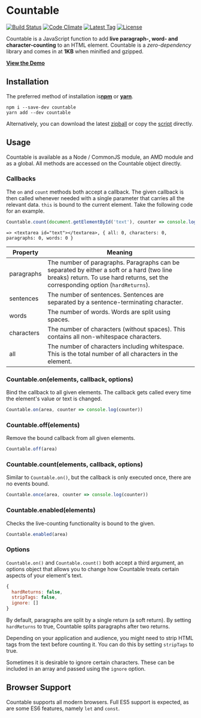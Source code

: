# Countable

[![Build Status](http://img.shields.io/travis/RadLikeWhoa/Countable.svg)](https://travis-ci.org/RadLikeWhoa/Countable)
[![Code Climate](https://codeclimate.com/github/RadLikeWhoa/Countable/badges/gpa.svg)](https://codeclimate.com/github/RadLikeWhoa/Countable)
[![Latest Tag](http://img.shields.io/github/tag/RadLikeWhoa/Countable.svg)](https://github.com/RadLikeWhoa/Countable/tags)
[![License](http://img.shields.io/badge/license-MIT-orange.svg)](https://github.com/RadLikeWhoa/Countable/blob/master/LICENSE.md)

Countable is a JavaScript function to add **live paragraph-, word- and character-counting** to an HTML element. Countable is a *zero-dependency* library and comes in at **1KB** when minified and gzipped.

[**View the Demo**](http://radlikewhoa.github.io/Countable#demo)

## Installation

The preferred method of installation is[**npm**](https://www.npmjs.com/) or [**yarn**](https://yarnpkg.com/).

```
npm i --save-dev countable
yarn add --dev countable
```

Alternatively, you can download the latest [zipball](https://github.com/RadLikeWhoa/Countable/archive/master.zip) or copy the [script](https://raw.github.com/RadLikeWhoa/Countable/master/Countable.js) directly.

## Usage

Countable is available as a Node / CommonJS module, an AMD module and as a global. All methods are accessed on the Countable object directly.

### Callbacks

The `on` and `count` methods both accept a callback. The given callback is then called whenever needed with a single parameter that carries all the relevant data. `this` is bound to the current element. Take the following code for an example.

```javascript
Countable.count(document.getElementById('text'), counter => console.log(this, counter))
```

```
=> <textarea id="text"></textarea>, { all: 0, characters: 0, paragraphs: 0, words: 0 }
```

Property   | Meaning
---------- | --------------------------------------------------------------------------------------------
paragraphs | The number of paragraphs. Paragraphs can be separated by either a soft or a hard (two line breaks) return. To use hard returns, set the corresponding option (`hardReturns`).
sentences  | The number of sentences. Sentences are separated by a sentence-terminating character.
words      | The number of words. Words are split using spaces.
characters | The number of characters (without spaces). This contains all non-whitespace characters.
all        | The number of characters including whitespace. This is the total number of all characters in the element.

### Countable.on(elements, callback, options)

Bind the callback to all given elements. The callback gets called every time the element's value or text is changed.

```javascript
Countable.on(area, counter => console.log(counter))
```

### Countable.off(elements)

Remove the bound callback from all given elements.

```javascript
Countable.off(area)
```

### Countable.count(elements, callback, options)

Similar to `Countable.on()`, but the callback is only executed once, there are no events bound.

```javascript
Countable.once(area, counter => console.log(counter))
```

### Countable.enabled(elements)

Checks the live-counting functionality is bound to the given.

```javascript
Countable.enabled(area)
```

### Options

`Countable.on()` and `Countable.count()` both accept a third argument, an options object that allows you to change how Countable treats certain aspects of your element's text.

```javascript
{
  hardReturns: false,
  stripTags: false,
  ignore: []
}
```

By default, paragraphs are split by a single return (a soft return). By setting `hardReturns` to true, Countable splits paragraphs after two returns.

Depending on your application and audience, you might need to strip HTML tags from the text before counting it. You can do this by setting `stripTags` to true.

Sometimes it is desirable to ignore certain characters. These can be included in an array and passed using the `ignore` option.

## Browser Support

Countable supports all modern browsers. Full ES5 support is expected, as are some ES6 features, namely `let` and `const`.
